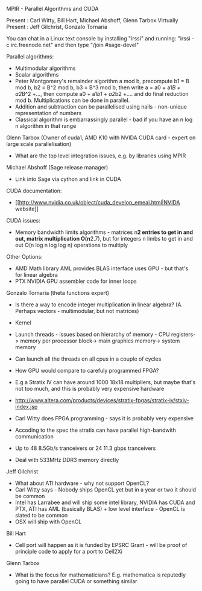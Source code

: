 MPIR - Parallel Algorithms and CUDA

Present : Carl Witty, Bill Hart, Michael Abshoff, Glenn Tarbox
Virtually Present : Jeff Gilchrist, Gonzalo Tornaria

You can chat in a Linux text console by installing "irssi" and running: "irssi -c irc.freenode.net" and then type "/join #sage-devel"

Parallel algorithms:

 * Multimodular algorithms
 * Scalar algorithms
 * Peter Montgomery's remainder algorithm a mod b, precompute b1 = B mod b, b2 = B^2 mod b, b3 = B^3 mod b, then write a = a0 + a1*B + a2*B^2 +..., then compute a0 + a1*b1 + a2*b2 +.... and do final reduction mod b. Multiplications can be done in parallel.
 * Addition and subtraction can be parallelised using nails - non-unique representation of numbers
 * Classical algorithm is embarrassingly parallel - bad if you have an n log n algorithm in that range

Glenn Tarbox (Owner of cuda1, AMD K10 with NVIDA CUDA card - expert on large scale parallelisation)

 * What are the top level integration issues, e.g. by libraries using MPIR

Michael Abshoff (Sage release manager)
 
 * Link into Sage via cython and link in CUDA

CUDA documentation:

 * [[http://www.nvidia.co.uk/object/cuda_develop_emeai.html|NVIDA website]]

CUDA issues:

 * Memory bandwidth limits algorithms - matrices n**2 entries to get in and out, matrix multiplication O(n**2.7), but for integers n limbs to get in and out O(n log n log log n) operations to multiply

Other Options:

 * AMD Math library AML provides BLAS interface uses GPU - but that's for linear algebra
 * PTX NVIDIA GPU assembler code for inner loops

Gonzalo Tornaria (theta functions expert)

 * Is there a way to encode integer multiplication in linear algebra? (A. Perhaps vectors - multimodular, but not matrices)

 * Kernel
 * Launch threads - issues based on hierarchy of memory - CPU registers-> memory per processor block-> main graphics memory-> system memory
 * Can launch all the threads on all cpus in a couple of cycles

 * How GPU would compare to carefuly programmed FPGA?
 * E.g a Stratix IV can have around 1000 18x18 multipliers, but maybe that's not too much, and this is probably very expensive hardware
 * http://www.altera.com/products/devices/stratix-fpgas/stratix-iv/stxiv-index.jsp
 * Carl Witty does FPGA programming - says it is probably very expensive
 * Accoding to the spec the stratix can have parallel high-bandwith communication
 * Up to 48 8.5Gb/s tranceivers or 24 11.3 gbps tranceivers
 * Deal with 533MHz DDR3 memory directly

Jeff Gilchrist
 
 * What about ATI hardware - why not support OpenCL?
 * Carl Witty says - Nobody ships OpenCL yet but in a year or two it should be common
 * Intel has Larrabee and will ship some intel library, NVIDIA has CUDA and PTX, ATI has AML (basically BLAS) + low level interface - OpenCL is slated to be common
 * OSX will ship with OpenCL

Bill Hart

 * Cell port will happen as it is funded by EPSRC Grant - will be proof of principle code to apply for a port to Cell2Xi

Glenn Tarbox 

 * What is the focus for mathematicians? E.g. mathematica is reputedly going to have parallel CUDA or something similar
